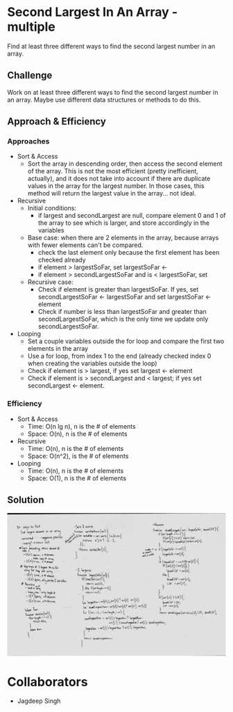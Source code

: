 # Second Largest In An Array - multiple
Find at least three different ways to find the second largest number in an array.

## Challenge
Work on at least three different ways to find the second largest number in an array. Maybe use different data structures or methods to do this.

## Approach & Efficiency
### Approaches
- Sort & Access
    - Sort the array in descending order, then access the second element of the array. This is not the most efficient (pretty inefficient, actually), and it does not take into account if there are duplicate values in the array for the largest number. In those cases, this method will return the largest value in the array... not ideal.
- Recursive
    - Initial conditions:
        - if largest and secondLargest are null, compare element 0 and 1 of the array to see which is larger, and store accordingly in the variables
    - Base case: when there are 2 elements in the array, because arrays with fewer elements can't be compared.
        - check the last element only because the first element has been checked already
        - if element > largestSoFar, set largestSoFar <- 
        - if element > secondLargestSoFar and is < largestSoFar, set 
    - Recursive case:
        - Check if element is greater than largestSoFar. If yes, set secondLargestSoFar <- largestSoFar and set largestSoFar <- element
        - Check if number is less than largestSoFar and greater than secondLargestSoFar, which is the only time we update only secondLargestSoFar.
- Looping
    - Set a couple variables outside the for loop and compare the first two elements in the array
    - Use a for loop, from index 1 to the end (already checked index 0 when creating the variables outside the loop)
    - Check if element is > largest, if yes set largest <- element
    - Check if element is > secondLargest and < largest; if yes set secondLargest <- element.
    

### Efficiency
- Sort & Access
    - Time: O(n lg n), n is the # of elements
    - Space: O(n), n is the # of elements
- Recursive
    - Time: O(n), n is the # of elements
    - Space: O(n^2), is the # of elements
- Looping
    - Time: O(n), n is the # of elements
    - Space: O(1), n is the # of elements

## Solution
![Embedded whiteboard picture](./assets/second-largest-multiple.jpg)


# Collaborators
- Jagdeep Singh
